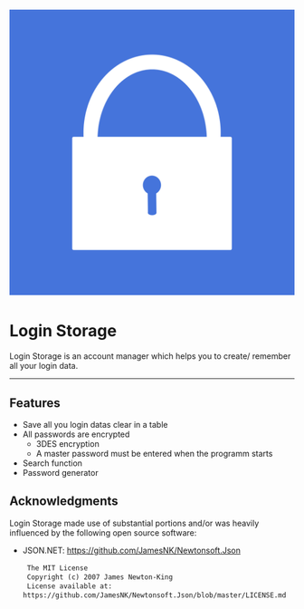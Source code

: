<h1 align="center">
    <img src="https://raw.githubusercontent.com/marcelkanzler/LoginStorage/master/Login%20storage/Resources/Icons/Lock.png" alt="LoginStorage Logo" />
</h1>

**Login Storage**
===================

Login Storage is an account manager which helps you to create/ remember all your login data.

----------


Features
-------------

 - Save all you login datas clear in a table
 - All passwords are encrypted
	 - 3DES encryption
	 - A master password must be entered when the programm starts
 - Search function
 - Password generator

 
Acknowledgments
---

Login Storage made use of substantial portions and/or was heavily influenced by the following open source software:

 - JSON.NET: https://github.com/JamesNK/Newtonsoft.Json

        The MIT License
        Copyright (c) 2007 James Newton-King
        License available at: https://github.com/JamesNK/Newtonsoft.Json/blob/master/LICENSE.md
